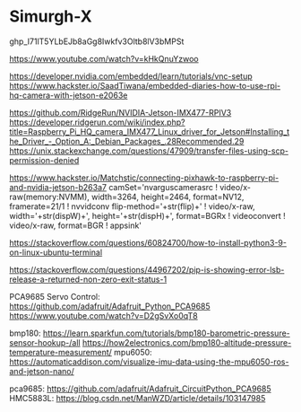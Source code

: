 # Simurgh-X



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

https://www.youtube.com/watch?v=kHkQnuYzwoo

https://developer.nvidia.com/embedded/learn/tutorials/vnc-setup https://www.hackster.io/SaadTiwana/embedded-diaries-how-to-use-rpi-hq-camera-with-jetson-e2063e

https://github.com/RidgeRun/NVIDIA-Jetson-IMX477-RPIV3 https://developer.ridgerun.com/wiki/index.php?title=Raspberry_Pi_HQ_camera_IMX477_Linux_driver_for_Jetson#Installing_the_Driver_-_Option_A:_Debian_Packages_.28Recommended.29 https://unix.stackexchange.com/questions/47909/transfer-files-using-scp-permission-denied

https://www.hackster.io/Matchstic/connecting-pixhawk-to-raspberry-pi-and-nvidia-jetson-b263a7 camSet='nvarguscamerasrc ! video/x-raw(memory:NVMM), width=3264, height=2464, format=NV12, framerate=21/1 ! nvvidconv flip-method='+str(flip)+' ! video/x-raw, width='+str(dispW)+', height='+str(dispH)+', format=BGRx ! videoconvert ! video/x-raw, format=BGR ! appsink'


https://stackoverflow.com/questions/60824700/how-to-install-python3-9-on-linux-ubuntu-terminal


https://stackoverflow.com/questions/44967202/pip-is-showing-error-lsb-release-a-returned-non-zero-exit-status-1

PCA9685 Servo Control:
https://github.com/adafruit/Adafruit_Python_PCA9685
https://www.youtube.com/watch?v=D2gSvXo0qT8

bmp180:
https://learn.sparkfun.com/tutorials/bmp180-barometric-pressure-sensor-hookup-/all
https://how2electronics.com/bmp180-altitude-pressure-temperature-measurement/
mpu6050:
https://automaticaddison.com/visualize-imu-data-using-the-mpu6050-ros-and-jetson-nano/

pca9685:
https://github.com/adafruit/Adafruit_CircuitPython_PCA9685
HMC5883L:
https://blog.csdn.net/ManWZD/article/details/103147985
